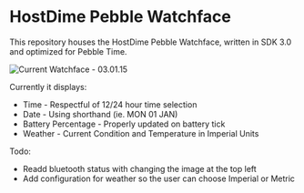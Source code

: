 # HostDime Pebble Watchface

This repository houses the HostDime Pebble Watchface, written in SDK 3.0 and optimized for Pebble Time.

![Current Watchface - 03.01.15](http://i.imgur.com/TSUlVJK.png)

Currently it displays:

* Time - Respectful of 12/24 hour time selection
* Date - Using shorthand (ie. MON 01 JAN)
* Battery Percentage - Properly updated on battery tick
* Weather - Current Condition and Temperature in Imperial Units

Todo:

* Readd bluetooth status with changing the image at the top left
* Add configuration for weather so the user can choose Imperial or Metric
